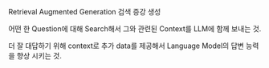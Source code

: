 Retrieval Augmented Generation 검색 증강 생성

어떤 한 Question에 대해 Search해서 그와 관련된 Context를 LLM에 함께 보내는 것.

더 잘 대답하기 위해 context로 추가 data를 제공해서  Language Model의 답변 능력을 향상 시키는 것.